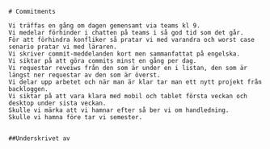 



	# Commitments
	
	Vi träffas en gång om dagen gemensamt via teams kl 9.
	Vi medelar förhinder i chatten på teams i så god tid som det går.
	För att förhindra konfliker så pratar vi med varandra och worst case senario pratar vi med läraren.
	Vi skriver commit-meddelanden kort men sammanfattat på engelska.
	Vi siktar på att göra commits minst en gång per dag. 
	Vi requestar reveiws från den som är under en i listan, den som är längst ner requestar av den som är överst.
	Vi delar upp arbetet och när man är klar tar man ett nytt projekt från backloggen. 
	Vi siktar på att vara klara med mobil och tablet första veckan och desktop under sista veckan. 
	Skulle vi märka att vi hamnar efter så ber vi om handledning.
	Skulle vi hamna före tar vi semester.


	##Underskrivet av

